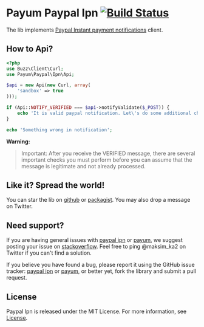 Payum Paypal Ipn [![Build Status](https://travis-ci.org/Payum/PaypalIpn.png?branch=master)](https://travis-ci.org/Payum/PaypalIpn)
================

The lib implements [Paypal Instant payment notifications](https://www.x.com/developers/paypal/documentation-tools/ipn/integration-guide/IPNIntro) client.

## How to Api?

```php
<?php
use Buzz\Client\Curl;
use Payum\Paypal\Ipn\Api;

$api = new Api(new Curl, array(
    'sandbox' => true
)));

if (Api::NOTIFY_VERIFIED === $api->notifyValidate($_POST)) {
    echo 'It is valid paypal notification. Let\'s do some additional checks';
}

echo 'Something wrong in notification';
```

**Warning:**

> Important: After you receive the VERIFIED message, there are several important checks you must perform before you can assume that the message is legitimate and not already processed.

## Like it? Spread the world!

You can star the lib on [github](https://github.com/Payum/PaypalIpn) or [packagist](https://packagist.org/packages/payum/paypal-ipn). You may also drop a message on Twitter.  

## Need support?

If you are having general issues with [paypal ipn](https://github.com/Payum/PaypalIpn) or [payum](https://github.com/Payum/Payum), we suggest posting your issue on [stackoverflow](http://stackoverflow.com/). Feel free to ping @maksim_ka2 on Twitter if you can't find a solution.

If you believe you have found a bug, please report it using the GitHub issue tracker: [paypal ipn](https://github.com/Payum/PaypalIpn/issues) or [payum](https://github.com/Payum/Payum/issues), or better yet, fork the library and submit a pull request.

## License

Paypal Ipn is released under the MIT License. For more information, see [License](LICENSE).
